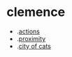 # clemence
* .[actions](https://clemwoja.github.io/clemence/cat_actions.html)
* .[proximity](https://clemwoja.github.io/clemence/cat_proximity.html)
* .[city of cats](https://clemwoja.github.io/clemence/city_of_cats.html)
